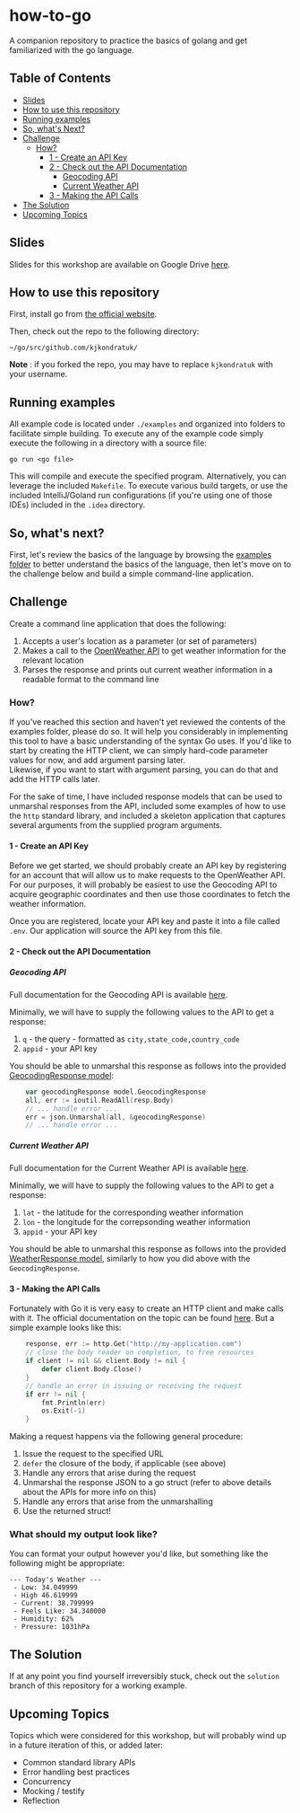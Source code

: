 # how-to-go
A companion repository to practice the basics of golang and get familiarized with the go language.

## Table of Contents

* [Slides](#Slides)
* [How to use this repository](#How%20to%20use%20this%20repository)
* [Running examples](#Running%20examples)
* [So, what's Next?](#So%2C%20what%27s%20Next%3F)
* [Challenge](#Challenge)
  * [How?](#How%3F)
    * [1 - Create an API Key](#1%20-%20Create%20an%20API%20Key)
    * [2 - Check out the API Documentation](#2%20-%20Check%20out%20the%20API%20Documentation)
      * [Geocoding API](#Geocoding%20API)
      * [Current Weather API](#Current%20Weather%20API)
    * [3 - Making the API Calls](#3%20-%20Making%20the%20API%20Calls)
* [The Solution](#The%20Solution)
* [Upcoming Topics](#Upcoming%20Topics)

## Slides

Slides for this workshop are available on Google Drive [here](https://docs.google.com/presentation/d/1CZf_PU0QUsokGeG1LApA2PQcDt8zIrkGZTHvHvpHH1g/edit?usp=sharing).

## How to use this repository

First, install go from [the official website](https://go.dev/dl/).

Then, check out the repo to the following directory:
```text
~/go/src/github.com/kjkondratuk/
```

**Note** : if you forked the repo, you may have to replace `kjkondratuk` with your username.

## Running examples

All example code is located under `./examples` and organized into folders to facilitate simple building.
To execute any of the example code simply execute the following in a directory with a source file:
```text
go run <go file>
```
This will compile and execute the specified program.  Alternatively, you can leverage the included `Makefile`.  To
execute various build targets, or use the included IntelliJ/Goland run configurations (if you're using one of those IDEs)
included in the `.idea` directory.

## So, what's next?

First, let's review the basics of the language by browsing the [examples folder](./examples) to better
understand the basics of the language, then let's move on to the challenge below and build
a simple command-line application.

## Challenge

Create a command line application that does the following:
1. Accepts a user's location as a parameter (or set of parameters)
2. Makes a call to the [OpenWeather API](https://openweathermap.org/api) to get weather information for the relevant
location
3. Parses the response and prints out current weather information in a readable
format to the command line

### How?

If you've reached this section and haven't yet reviewed the contents of the examples folder, please do so.  It will
help you considerably in implementing this tool to have a basic understanding of the syntax Go uses. If you'd like to start
by creating the HTTP client, we can simply hard-code parameter values for now, and add argument parsing later.  
Likewise, if you want to start with argument parsing, you can do that and add the HTTP calls later.

For the sake of time, I have included response models that can be used to unmarshal responses from the API, included 
some examples of how to use the `http` standard library, and included a skeleton application that captures several
arguments from the supplied program arguments.

#### 1 - Create an API Key

Before we get started, we should probably create an API key by registering for an account that will allow us to make
requests to the OpenWeather API.  For our purposes, it will probably be easiest to use the Geocoding API to acquire 
geographic coordinates and then use those coordinates to fetch the weather information.

Once you are registered, locate your API key and paste it into a file called `.env`.  Our application will source the API
key from this file.

#### 2 - Check out the API Documentation

##### Geocoding API
Full documentation for the Geocoding API is available [here](https://openweathermap.org/api/geocoding-api).

Minimally, we will have to supply the following values to the API to get a response:
1. `q` - the query - formatted as `city,state_code,country_code`
2. `appid` - your API key

You should be able to unmarshal this response as follows into the provided [GeocodingResponse model](./model/response.go):
```go
    var geocodingResponse model.GeocodingResponse
	all, err := ioutil.ReadAll(resp.Body)
	// ... handle error ...
	err = json.Unmarshal(all, &geocodingResponse)
    // ... handle error ...
```

##### Current Weather API
Full documentation for the Current Weather API is available [here](https://openweathermap.org/current).

Minimally, we will have to supply the following values to the API to get a response:
1. `lat` - the latitude for the corresponding weather information
2. `lon` - the longitude for the correpsonding weather information
3. `appid` - your API key

You should be able to unmarshal this response as follows into the provided [WeatherResponse model](./model/response.go),
similarly to how you did above with the `GeocodingResponse`.

#### 3 - Making the API Calls

Fortunately with Go it is very easy to create an HTTP client and make calls with it.  The official documentation on the
topic can be found [here](https://pkg.go.dev/net/http).  But a simple example looks like this:
```go
    response, err := http.Get("http://my-application.com")
	// close the body reader on completion, to free resources
    if client != nil && client.Body != nil {
        defer client.Body.Close()
    }
	// handle an error in issuing or receiving the request
    if err != nil {
        fmt.Println(err)
        os.Exit(-1)
    }
```

Making a request happens via the following general procedure:
1. Issue the request to the specified URL
2. `defer` the closure of the body, if applicable (see above)
3. Handle any errors that arise during the request
4. Unmarshal the response JSON to a go struct (refer to above details about the APIs for more info on this)
5. Handle any errors that arise from the unmarshalling
6. Use the returned struct!

### What should my output look like?

You can format your output however you'd like, but something like the following might be appropriate:
```text
--- Today's Weather ---
 - Low: 34.049999
 - High 46.619999
 - Current: 38.799999
 - Feels Like: 34.340000
 - Humidity: 62%
 - Pressure: 1031hPa
```

## The Solution

If at any point you find yourself irreversibly stuck, check out the `solution` branch of this repository for a working
example.

## Upcoming Topics

Topics which were considered for this workshop, but will probably wind up in a future iteration of this, or added later:
* Common standard library APIs
* Error handling best practices
* Concurrency
* Mocking / testify
* Reflection
